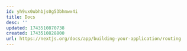 ```yaml
---
id: yh9ux0ubhbjs0g53bhmwx4i
title: Docs
desc: ''
updated: 1743510870738
created: 1743510828800
url: https://nextjs.org/docs/app/building-your-application/routing
---
```

